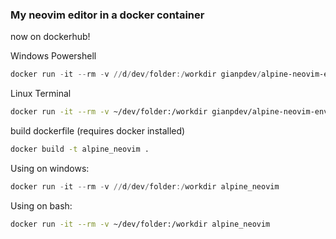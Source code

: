 ### My neovim editor in a docker container

now on dockerhub!

Windows Powershell
```powershell
docker run -it --rm -v //d/dev/folder:/workdir gianpdev/alpine-neovim-env-docker
````

Linux Terminal
```bash
docker run -it --rm -v ~/dev/folder:/workdir gianpdev/alpine-neovim-env-docker
```


build dockerfile (requires docker installed)
```bash
docker build -t alpine_neovim .
```
Using on windows: 
```powershell
docker run -it --rm -v //d/dev/folder:/workdir alpine_neovim
```

Using on bash:
```bash
docker run -it --rm -v ~/dev/folder:/workdir alpine_neovim
```
